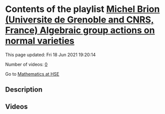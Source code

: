 # Contents of the playlist [Michel Brion (Universite de Grenoble and CNRS, France)  Algebraic group actions on normal varieties](https://www.youtube.com/playlist?list=PLq3E5oubNNoAMQ2W9wEWNc6OHs-3ehpIm)

This page updated: Fri 18 Jun 2021 19:20:14

Number of videos: [0](#videos)

Go to [Mathematics at HSE](../README.md)

## Description



## Videos

